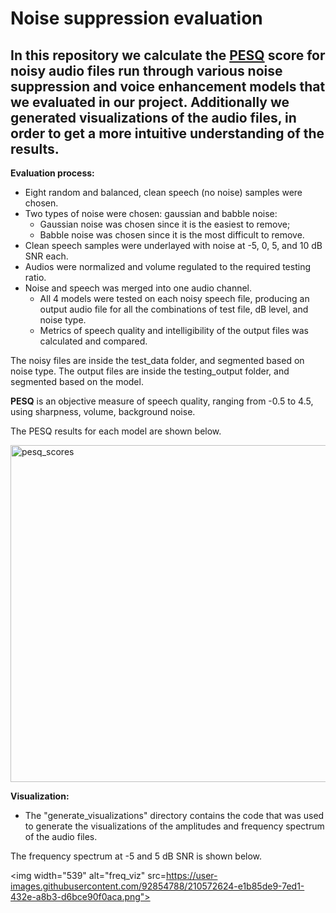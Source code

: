 # Noise suppression evaluation

## In this repository we calculate the [PESQ](http://www.recursosvoip.com/docs/english/pap465.pdf) score for noisy audio files run through various noise suppression and voice enhancement models that we evaluated in our project. Additionally we generated visualizations of the audio files, in order to get a more intuitive understanding of the results. 

**Evaluation process:**
- Eight random and balanced, clean speech (no noise) samples were chosen.
- Two types of noise were chosen: gaussian and babble noise:
  - Gaussian noise was chosen since it is the easiest to remove;
  - Babble noise was chosen since it is the most difficult to remove.
- Clean speech samples were underlayed with noise at -5, 0, 5, and 10 dB SNR each.
- Audios were normalized and volume regulated to the required testing ratio.
- Noise and speech was merged into one audio channel.
  - All 4 models were tested on each noisy speech file, producing an output audio file for all the combinations of test file, dB level, and noise type.
  - Metrics of speech quality and intelligibility of the output files was calculated and compared.

The noisy files are inside the test_data folder, and segmented based on noise type.
The output files are inside the testing_output folder, and segmented based on the model.

**PESQ** is an objective measure of speech quality, ranging from -0.5 to 4.5, using sharpness, volume, background noise. 

The PESQ results for each model are shown below.

<img width="539" alt="pesq_scores" src="https://user-images.githubusercontent.com/93861536/210414584-085f043c-263c-4d6a-953d-15bd239718a6.png">

**Visualization:**
- The "generate_visualizations" directory contains the code that was used to generate the visualizations of the amplitudes and frequency spectrum of the audio files.

The frequency spectrum at -5 and 5 dB SNR is shown below.

<img width="539" alt="freq_viz" src=https://user-images.githubusercontent.com/92854788/210572624-e1b85de9-7ed1-432e-a8b3-d6bce90f0aca.png">


